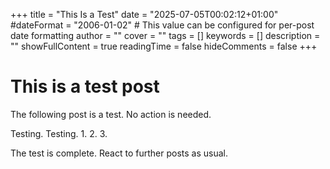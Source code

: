 +++
title = "This Is a Test"
date = "2025-07-05T00:02:12+01:00"
#dateFormat = "2006-01-02" # This value can be configured for per-post date formatting
author = ""
cover = ""
tags = []
keywords = []
description = ""
showFullContent = true
readingTime = false
hideComments = false
+++

# This is a test post
The following post is a test. No action is needed.

Testing. Testing. 1. 2. 3.

The test is complete. React to further posts as usual.